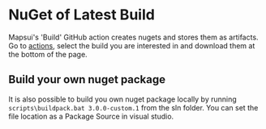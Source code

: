 # NuGet of Latest Build

Mapsui's 'Build' GitHub action creates nugets and stores them as artifacts. Go to [actions](https://github.com/Mapsui/Mapsui/actions), select the build you are interested in and download them at the bottom of the page.

## Build your own nuget package
It is also possible to build you own nuget package locally by running ```scripts\buildpack.bat 3.0.0-custom.1``` from the sln folder. You can set the file location as a Package Source in visual studio.
